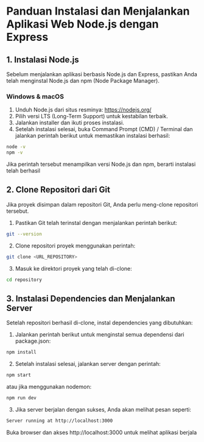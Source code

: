 # Panduan Instalasi dan Menjalankan Aplikasi Web Node.js dengan Express

## 1. Instalasi Node.js

Sebelum menjalankan aplikasi berbasis Node.js dan Express, pastikan Anda telah menginstal Node.js dan npm (Node Package Manager).

### Windows & macOS

1. Unduh Node.js dari situs resminya: https://nodejs.org/
2. Pilih versi LTS (Long-Term Support) untuk kestabilan terbaik.
3. Jalankan installer dan ikuti proses instalasi.
4. Setelah instalasi selesai, buka Command Prompt (CMD) / Terminal dan jalankan perintah berikut untuk memastikan instalasi berhasil:

```sh
node -v
npm -v
```

Jika perintah tersebut menampilkan versi Node.js dan npm, berarti instalasi telah berhasil


## 2. Clone Repositori dari Git

Jika proyek disimpan dalam repositori Git, Anda perlu meng-clone repositori tersebut.

1. Pastikan Git telah terinstal dengan menjalankan perintah berikut:
```sh
git --version
```
2. Clone repositori proyek menggunakan perintah:
```sh
git clone <URL_REPOSITORY>
```
3. Masuk ke direktori proyek yang telah di-clone:
```sh
cd repository
```

## 3. Instalasi Dependencies dan Menjalankan Server

Setelah repositori berhasil di-clone, instal dependencies yang dibutuhkan:

1. Jalankan perintah berikut untuk menginstal semua dependensi dari package.json:
```sh
npm install
```
2. Setelah instalasi selesai, jalankan server dengan perintah:
```sh
npm start
```
atau jika menggunakan nodemon:
```sh
npm run dev
```
3. Jika server berjalan dengan sukses, Anda akan melihat pesan seperti:
```sh
Server running at http://localhost:3000
```
Buka browser dan akses http://localhost:3000 untuk melihat aplikasi berjala